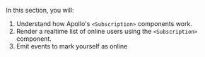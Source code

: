In this section, you will:

1. Understand how Apollo's `<Subscription>` components work.
2. Render a realtime list of online users using the `<Subscription>` component.
3. Emit events to mark yourself as online